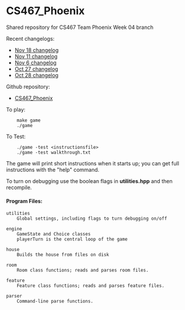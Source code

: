# CS467_Phoenix
Shared repository for CS467 Team Phoenix Week 04 branch

Recent changelogs:

* [Nov 18 changelog](https://docs.google.com/document/d/1n9iLu1SsKXg5r9c4yZTBoM5bjmr6WE_wcwz9ctGmbO8)
* [Nov 11 changelog](https://docs.google.com/document/d/1i1ym1oiwkVLkDJnnqWR0Xu9vIKqjrqg7QbATehCOPgs)
* [Nov  6 changelog](https://docs.google.com/document/d/195l83ZnKcqkBQI3VFZ3RitSjwrIvR9FeTapJ03upab0)
* [Oct 27 changelog](https://docs.google.com/document/d/1qrRssbhig6v8y5otEunce0lCNV8vEc7iDRUUC3Kh1qI)
* [Oct 28 changelog](https://docs.google.com/document/d/1aMw9Vvtfe2F1FCO6yy3UXWrd-49YYMJTFAl5mVH3XAo)

Github repository:

* [CS467_Phoenix](https://github.com/Maker23/CS467_Phoenix)


To play: 
```
	make game
	./game
```
To Test:
```
	./game -test <instructionsfile>
	./game -test walkthrough.txt
```

The game will print short instructions when it starts up; you can get
full instructions with the "help" command.

To turn on debugging use the boolean flags in **utilities.hpp** and then recompile.

#### Program Files:

	utilities
		Global settings, including flags to turn debugging on/off

	engine
		GameState and Choice classes
		playerTurn is the central loop of the game

	house
		Builds the house from files on disk

	room
		Room class functions; reads and parses room files.

	feature
		Feature class functions; reads and parses feature files.

	parser
		Command-line parse functions.
